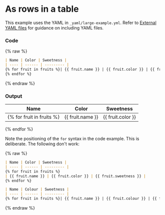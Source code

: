 # As rows in a table

This example uses the YAML in `_yaml/large-example.yml`. Refer to [External YAML files](external-yaml-files.md) for guidance on including YAML files.

### Code

{% raw %}
```markdown
| Name | Color | Sweetness |
| ---- | ------ | --------- |
{% for fruit in fruits %}| {{ fruit.name }} | {{ fruit.color }} | {{ fruit.sweetness }} |
{% endfor %}
```
{% endraw %}

### Output

| Name | Color | Sweetness |
| ---- | ------ | --------- |
{% for fruit in fruits %}| {{ fruit.name }} | {{ fruit.color }} | {{ fruit.sweetness }} |
{% endfor %}

Note the positioning of the `for` syntax in the code example. This is deliberate. The following don't work:

{% raw %}
```markdown
| Name | Color | Sweetness |
| ---- | ------ | --------- |
{% for fruit in fruits %}
| {{ fruit.name }} | {{ fruit.color }} | {{ fruit.sweetness }} |
{% endfor %}

| Name | Colour | Sweetness |
| ---- | ------ | --------- |
{% for fruit in fruits %}| {{ fruit.name }} | {{ fruit.colour }} | {{ fruit.sweetness }} |{% endfor %}
```
{% endraw %}